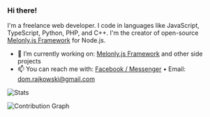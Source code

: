 ### Hi there!

I'm a freelance web developer. I code in languages like JavaScript, TypeScript, Python, PHP, and C++. I'm the creator of open-source [Melonly.js Framework](https://github.com/Doc077/melonly) for Node.js.

- 🔭 I’m currently working on: [Melonly.js Framework](https://github.com/Doc077/melonly) and other side projects
- 📫 You can reach me with: [Facebook / Messenger](https://www.facebook.com/dominik.rajkowski.9) • Email: dom.rajkowski@gmail.com

![Stats](https://github-readme-stats.vercel.app/api?username=Doc077&show_icons=true&count_private=true&hide=issues,prs&theme=dracula&border_radius=10&hide_border=true)

![Contribution Graph](https://activity-graph.herokuapp.com/graph?username=Doc077&custom_title=Contribution%20Graph&bg_color=0D1117&color=b383ff&line=efefef&point=b383ff&hide_border=true)
